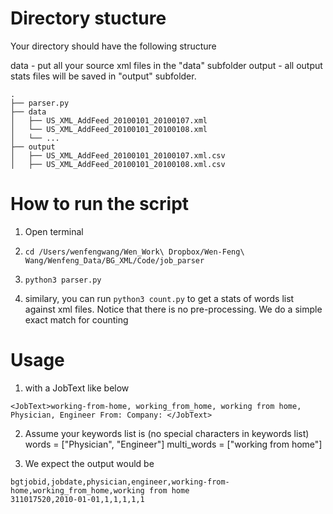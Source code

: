 # Directory stucture

Your directory should have the following structure 

data - put all your source xml files in the "data" subfolder
output - all output stats files will be saved in "output" subfolder.

```
.
├── parser.py
├── data 
│   ├── US_XML_AddFeed_20100101_20100107.xml
│   └── US_XML_AddFeed_20100101_20100108.xml
│   └── ...
├── output 
│   ├── US_XML_AddFeed_20100101_20100107.xml.csv
│   ├── US_XML_AddFeed_20100101_20100108.xml.csv
```

# How to run the script
1. Open terminal 
2. `cd /Users/wenfengwang/Wen_Work\ Dropbox/Wen-Feng\ Wang/Wenfeng_Data/BG_XML/Code/job_parser`
3. `python3 parser.py`


4. similary, you can run `python3 count.py` to get a stats of words list against xml files. Notice that there is no pre-processing. We do a simple exact match for counting

# Usage
1. with a JobText like below 
```
<JobText>working-from-home, working_from_home, working from home, Physician, Engineer From: Company: </JobText> 
```
2. Assume your keywords list is (no special characters in keywords list)
words = ["Physician", "Engineer"]
multi_words = ["working from home"]


3. We expect the output would be
```
bgtjobid,jobdate,physician,engineer,working-from-home,working_from_home,working from home
311017520,2010-01-01,1,1,1,1,1
```  
